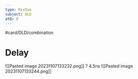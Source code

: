 ```yaml
---
type: MixQue
subject: DLD
atQ: 0
---
```


#card/DLD/combination
# Delay

![[Pasted image 20231107133232.png]]
?
4.5ns
![[Pasted image 20231107133244.png]] <!--SR:!2024-01-06,2,150-->

